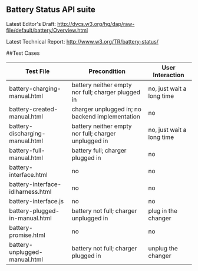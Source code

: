 ## Battery Status API suite

Latest Editor's Draft: http://dvcs.w3.org/hg/dap/raw-file/default/battery/Overview.html

Latest Technical Report: http://www.w3.org/TR/battery-status/

##Test Cases

Test File | Precondition | User Interaction
----------| ------------ | ----------------
battery-charging-manual.html | battery neither empty nor full; charger plugged in | no, just wait a long time
battery-created-manual.html | charger unplugged in; no backend implementation | no
battery-discharging-manual.html | battery neither empty nor full; charger unplugged in | no, just wait a long time
battery-full-manual.html | battery full; charger plugged in | no
battery-interface.html | no | no
battery-interface-idlharness.html | no | no
battery-interface.js | no | no
battery-plugged-in-manual.html | battery not full; charger unplugged in | plug in the changer
battery-promise.html | no | no
battery-unplugged-manual.html  | battery not full; charger plugged in | unplug the changer

